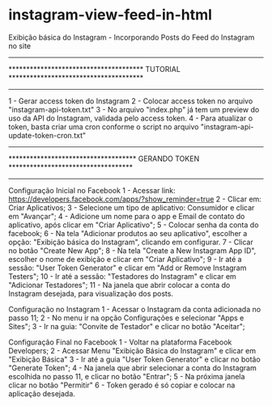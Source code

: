 # instagram-view-feed-in-html
Exibição básica do Instagram - Incorporando Posts do Feed do Instagram no site


***************************************************************************************
**************************************  TUTORIAL **************************************
***************************************************************************************
1 - Gerar access token do Instagram
2 - Colocar access token no arquivo "instagram-api-token.txt"
3 - No arquivo "index.php" já tem um preview do uso da API do Instagram, validada pelo access token.
4 - Para atualizar o token, basta criar uma cron conforme o script no arquivo "instagram-api-update-token-cron.txt"

***************************************************************************************
************************************  GERANDO TOKEN ***********************************
***************************************************************************************

Configuração Inicial no Facebook
1 - Acessar link: https://developers.facebook.com/apps/?show_reminder=true
2 - Clicar em: Criar Aplicativos;
3 - Selecione um tipo de aplicativo: Consumidor e clicar em "Avançar";
4 - Adicione um nome para o app e Email de contato do aplicativo, após clicar em "Criar Aplicativo";
5 - Colocar senha da conta do facebook;
6 - Na tela "Adicionar produtos ao seu aplicativo", escolher a opção: "Exibição básica do Instagram", clicando em configurar.
7 - Clicar no botão "Create New App";
8 - Na tela "Create a New Instagram App ID", escolher o nome de exibição e clicar em "Criar Aplicativo";
9 - Ir até a sessão: "User Token Generator" e clicar em "Add or Remove Instagram Testers";
10 - Ir até a sessão: "Testadores do Instagram" e clicar em "Adicionar Testadores";
11 - Na janela que abrir colocar a conta do Instagram desejada, para visualização dos posts.

Configuração no Instagram
1 - Acessar o Instagram da conta adicionada no passo 11;
2 - No menu ir na opção Configurações e selecionar "Apps e Sites";
3 - Ir na guia: "Convite de Testador" e clicar no botão "Aceitar";

Configuração Final no Facebook
1 - Voltar na plataforma Facebook Developers;
2 - Acessar Menu "Exibição Básica do Instagram" e clicar em "Exibição Básica"
3 - Ir até a guia "User Token Generator" e clicar no botão "Generate Token";
4 - Na janela que abrir selecionar a conta do Instagram escolhida no passo 11, e clicar no botão "Entrar";
5 - Na próxima janela clicar no botão "Permitir"
6 - Token gerado é só copiar e colocar na aplicação desejada.
